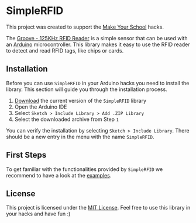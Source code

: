 # SimpleRFID
This project was created to support the [Make Your School](https://www.makeyourschool.de) hacks.

The [Groove - 125KHz RFID Reader](http://wiki.seeedstudio.com/Grove-125KHz_RFID_Reader/)
is a simple sensor that can be used with an [Arduino](https://www.arduino.cc)
microcontroller. This library makes it easy to use the RFID reader to detect and
read RFID tags, like chips or cards.

## Installation

Before you can use `SimpleRFID` in your Arduino hacks you need to install the
library. This section will guide you through the installation process.

1. [Download](https://github.com/TheBeautifulOrc/SimpleRFID/archive/master.zip) the current version of the `SimpleRFID` library
2. Open the Arduino IDE
3. Select `Sketch > Include Library > Add .ZIP Library`
4. Select the downloaded archive from Step `1`

You can verify the installation by selecting `Sketch > Include Library`. There
should be a new entry in the menu with the name `SimpleRFID`.

## First Steps

To get familiar with the functionalities provided by `SimpleRFID` we recommend to
have a look at the [examples](examples/).

## License

This project is licensed under the [MIT License](LICENSE). Feel free to use this
library in your hacks and have fun :)

